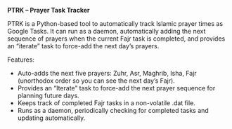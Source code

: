 **PTRK – Prayer Task Tracker**

PTRK is a Python-based tool to automatically track Islamic prayer times as Google Tasks.
It can run as a daemon, automatically adding the next sequence of prayers when the current Fajr task is completed,
and provides an “iterate” task to force-add the next day’s prayers.

Features:
- Auto-adds the next five prayers: Zuhr, Asr, Maghrib, Isha, Fajr (unorthodox order so you can see the next day’s Fajr).
- Provides an “Iterate” task to force-add the next prayer sequence for planning future days.
- Keeps track of completed Fajr tasks in a non-volatile .dat file.
- Runs as a daemon, periodically checking for completed tasks and updating automatically.
